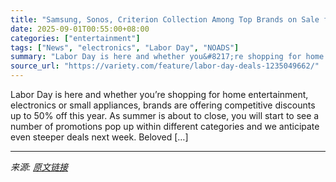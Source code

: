 ```yaml
---
title: "Samsung, Sonos, Criterion Collection Among Top Brands on Sale for Labor Day – See Running List Here"
date: 2025-09-01T00:55:00+08:00
categories: ["entertainment"]
tags: ["News", "electronics", "Labor Day", "NOADS"]
summary: "Labor Day is here and whether you&#8217;re shopping for home entertainment, electronics or small appliances, brands are offering competitive discounts up to 50% off this year. As summer is about to cl"
source_url: "https://variety.com/feature/labor-day-deals-1235049662/"
---
```


Labor Day is here and whether you&#8217;re shopping for home entertainment, electronics or small appliances, brands are offering competitive discounts up to 50% off this year. As summer is about to close, you will start to see a number of promotions pop up within different categories and we anticipate even steeper deals next week. Beloved [&#8230;]

---

*来源: [原文链接](https://variety.com/feature/labor-day-deals-1235049662/)*
